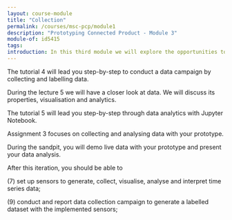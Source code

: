 ```yaml
---
layout: course-module
title: "Collection"
permalink: /courses/msc-pcp/module1
description: "Prototyping Connected Product - Module 3"
module-of: id5415
tags:
introduction: In this third module we will explore the opportunities to use data in the design process, from data-enabled design to product analytics. We will touch on designer's responsibilities when designing connected products.
---
```




The tutorial 4 will lead you step-by-step to conduct a data campaign by collecting and labelling data.

During the lecture 5 we will have a closer look at data. We will discuss its properties, visualisation and analytics.

The tutorial 5 will lead you step-by-step through data analytics with Jupyter Notebook.

Assignment 3 focuses on collecting and analysing data with your prototype.

During the sandpit, you will demo live data with your prototype and present your data analysis.

After this iteration, you should be able to

(7) set up sensors to generate, collect, visualise, analyse and interpret time series data;

(9) conduct and report data collection campaign to generate a labelled dataset with the implemented sensors;